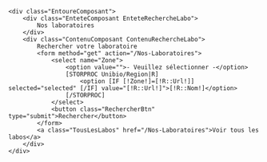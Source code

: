 	<div class="EntoureComposant">
		<div class="EnteteComposant EnteteRechercheLabo">
			Nos laboratoires
		</div>
		<div class="ContenuComposant ContenuRechercheLabo">
			Rechercher votre laboratoire
			<form method="get" action="/Nos-Laboratoires">
				<select name="Zone">
					<option value="">- Veuillez sélectionner -</option>
					[STORPROC Unibio/Region|R]
						<option [IF [!Zone!]=[!R::Url!]] selected="selected" [/IF] value="[!R::Url!]">[!R::Nom!]</option>
					[/STORPROC]
				</select>
				<button class="RechercherBtn" type="submit">Rechercher</button>
			</form>
			<a class="TousLesLabos" href="/Nos-Laboratoires">Voir tous les labos</a>
		</div>
	</div>